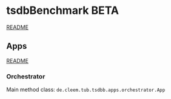 # tsdbBenchmark BETA

[README](../../README.md)

## Apps

[README](../README.md)

### Orchestrator

Main method class: `de.cleem.tub.tsdbb.apps.orchestrator.App`